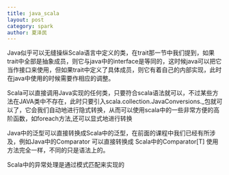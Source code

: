 ```yaml
---
title: java_scala
layout: post
category: spark
author: 夏泽民
---
```

<!-- more -->

Java似乎可以无缝操纵Scala语言中定义的类，在trait那一节中我们提到，如果trait中全部是抽象成员，则它与java中的interface是等同的，这时候java可以把它当作接口来使用，但如果trait中定义了具体成员，则它有着自己的内部实现，此时在java中使用的时候需要作相应的调整。


Scala可以直接调用Java实现的任何类，只要符合scala语法就可以，不过某些方法在JAVA类中不存在，此时只要引入scala.collection.JavaConversions._包就可以了，它会我们自动地进行隐式转换，从而可以使用scala中的一些非常方便的高阶函数，如foreach方法,还可以显式地进行转换


Java中的泛型可以直接转换成Scala中的泛型，在前面的课程中我们已经有所涉及，例如Java中的Comparator<T> 可以直接转换成 Scala中的Comparator[T] 使用方法完全一样，不同的只是语法上的。

Scala中的异常处理是通过模式匹配来实现的
